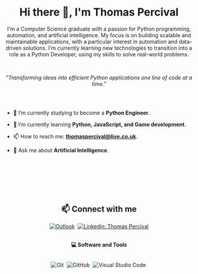 <h1 align="center"> Hi there 👋, I'm Thomas Percival </h1>

<p align="center">
  I'm a Computer Science graduate with a passion for Python programming, automation, and artificial intelligence. My focus is on building scalable and maintainable applications, with a particular interest in automation and data-driven solutions. I'm currently learning new technologies to transition into a role as a Python Developer, using my skills to solve real-world problems.
</p>

<br>

<p align="center"><i>"Transforming ideas into efficient Python applications one line of code at a time."</i></p>

##

<br>


- 🔭 I’m currently studying to become a **Python Engineer**.

- 🌱 I’m currently learning **Python, JavaScript, and Game development**.

- 📫 How to reach me: **thomaspercival@live.co.uk**.

- 💬 Ask me about **Artificial Intelligence**.

<br>
<br>

#

<br>

<h2 align="center">📫 Connect with me</h2>

<div align = "center">
  
[![Outlook](https://img.shields.io/badge/Microsoft_Outlook-0078D4?style=for-the-badge&logo=microsoft-outlook&logoColor=white&link=mailto:thomaspercival@live.co.uk)](mailto:thomaspercival@live.co.uk)&nbsp; 
[![Linkedin: Thomas Percival](https://img.shields.io/badge/-linkedin-blue?style=for-the-badge&logo=Linkedin&logoColor=white&link=https://www.linkedin.com/in/thomaspercival)](https://www.linkedin.com/in/thomaspercival)
  
</div>

<br>

<div align = "center">
  
<summary><b>💻 Software and Tools</b></summary>
<br>

![Git](https://img.shields.io/badge/-Git-F05032?style=for-the-badge&logo=git&logoColor=white)&nbsp;
![GitHub](https://img.shields.io/badge/-GitHub-181717?style=for-the-badge&logo=github)&nbsp;
![Visual Studio Code](https://img.shields.io/badge/-VSCODE-007ACC?style=for-the-badge&&logo=visual-studio-code&logoColor=white)&nbsp;

</details>

</div>
